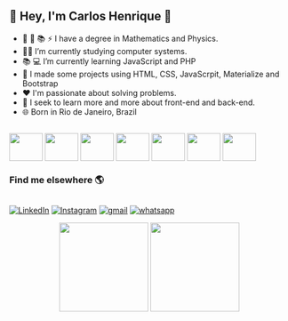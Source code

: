 ##  🔱 Hey, I'm Carlos Henrique 🔱 
  
  
-  📐 🔭 📚 ⚡  I have a degree in Mathematics and Physics.
- 👨‍🎓 I’m currently studying computer systems.
- 📚 💻 I’m currently learning JavaScript and PHP
- 👯 I made some projects using HTML, CSS, JavaScrpit, Materialize and Bootstrap
- ❤️ I'm passionate about solving problems.
- 📝 I seek to learn more and more about front-end and back-end.
- 🌐 Born in Rio de Janeiro, Brazil <br> 

##
<div style= "display:inline-block">
<img align="center" src="https://cdn.jsdelivr.net/gh/devicons/devicon/icons/html5/html5-original-wordmark.svg" height = "50" width= "60"  />
<img align="center" src="https://cdn.jsdelivr.net/gh/devicons/devicon/icons/css3/css3-original-wordmark.svg" height = "50" width= "60" />
<img align="center" src="https://cdn.jsdelivr.net/gh/devicons/devicon/icons/bootstrap/bootstrap-original-wordmark.svg" height = "50" width= "60" />
<img align="center" src="https://cdn.jsdelivr.net/gh/devicons/devicon/icons/javascript/javascript-original.svg" height = "50" width= "60" />
<img align="center"  src="https://cdn.jsdelivr.net/gh/devicons/devicon/icons/github/github-original.svg" height = "50" width= "60" />
<img align="center" src="https://cdn.jsdelivr.net/gh/devicons/devicon/icons/git/git-original-wordmark.svg" height = "50" width= "60" />
<img align="center" src="https://cdn.jsdelivr.net/gh/devicons/devicon/icons/php/php-original.svg"  height = "50" width= "60"  />
  
 </div>




### Find me elsewhere 🌎
##

[![LinkedIn](https://img.shields.io/badge/linkedin-%230077B5.svg?style=for-the-badge&logo=linkedin&logoColor=white)]()
[![Instagram](https://img.shields.io/badge/Instagram-%23E4405F.svg?style=for-the-badge&logo=Instagram&logoColor=white)]()
[![gmail](https://img.shields.io/badge/Gmail-D14836?style=for-the-badge&logo=gmail&logoColor=white)]()
[![whatsapp](https://img.shields.io/badge/WhatsApp-25D366?style=for-the-badge&logo=whatsapp&logoColor=white)]()

<div align="center">
    <img height="160em"  src="https://github-readme-stats.vercel.app/api?username=CarlosPhysicandMath&show_icons=true&include_all_commits=true&theme=radical"/>
    <img height="160em"  src="https://github-readme-stats.vercel.app/api/top-langs/?username=CarlosPhysicandMath&layout=compact&langs_count=6)](https://github.com/vargastm/github-readme-statsCompact&theme=radical"/>
</div>
